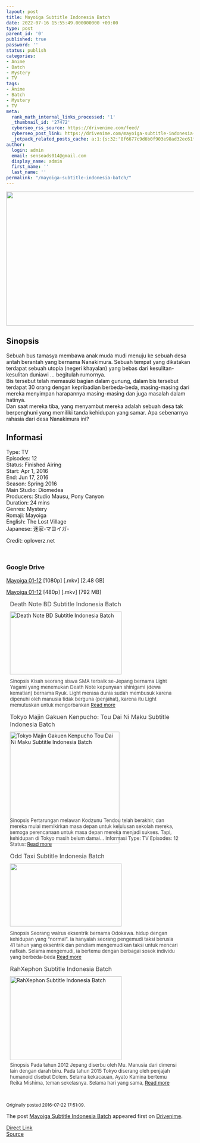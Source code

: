 ```yaml
---
layout: post
title: Mayoiga Subtitle Indonesia Batch
date: 2022-07-16 15:55:49.000000000 +00:00
type: post
parent_id: '0'
published: true
password: ''
status: publish
categories:
- Anime
- Batch
- Mystery
- TV
tags:
- Anime
- Batch
- Mystery
- TV
meta:
  rank_math_internal_links_processed: '1'
  _thumbnail_id: '27472'
  cyberseo_rss_source: https://drivenime.com/feed/
  cyberseo_post_link: https://drivenime.com/mayoiga-subtitle-indonesia-batch/
  _jetpack_related_posts_cache: a:1:{s:32:"8f6677c9d6b0f903e98ad32ec61f8deb";a:2:{s:7:"expires";i:1658030464;s:7:"payload";a:3:{i:0;a:1:{s:2:"id";i:27467;}i:1;a:1:{s:2:"id";i:27433;}i:2;a:1:{s:2:"id";i:27435;}}}}
author:
  login: admin
  email: senseads014@gmail.com
  display_name: admin
  first_name: ''
  last_name: ''
permalink: "/mayoiga-subtitle-indonesia-batch/"
---
```

<div class="separator" style="clear: both; text-align: center;"><img class="alignnone" src="{{ site.baseurl }}/assets/2022/07/Mayoiga-Subtitle-Indonesia.jpg" width="640" height="360" border="0" /></div>
<h2>Sinopsis</h2>
<p>Sebuah bus tamasya membawa anak muda mudi menuju ke sebuah desa antah berantah yang bernama Nanakimura. Sebuah tempat yang dikatakan terdapat sebuah utopia (negeri khayalan) yang bebas dari kesulitan-kesulitan duniawi … begitulah rumornya.<br />
Bis tersebut telah memasuki bagian dalam gunung, dalam bis tersebut terdapat 30 orang dengan kepribadian berbeda-beda, masing-masing dari mereka menyimpan harapannya masing-masing dan juga masalah dalam hatinya.<br />
Dan saat mereka tiba, yang menyambut mereka adalah sebuah desa tak berpenghuni yang memiliki tanda kehidupan yang samar. Apa sebenarnya rahasia dari desa Nanakimura ini?</p>
<h2>Informasi</h2>
<p>Type: TV<br />
Episodes: 12<br />
Status: Finished Airing<br />
Start: Apr 1, 2016<br />
End: Jun 17, 2016<br />
Season: Spring 2016<br />
Main Studio: Diomedea<br />
Producers: Studio Mausu, Pony Canyon<br />
Duration: 24 mins<br />
Genres: Mystery<br />
Romaji: Mayoiga<br />
English: The Lost Village<br />
Japanese: 迷家-マヨイガ-</p>
<p>Credit: oploverz.net</p>
<p>&nbsp;</p>
<h3>Google Drive</h3>
<p><a href="https://drive.google.com/open?id=0B2D_77dGrJ6bMzF2RUlaTEZxMGc" class="broken_link">Mayoiga 01-12</a> [1080p] [.mkv] [2.48 GB]</p>
<p><a href="https://drive.google.com/open?id=0B2D_77dGrJ6bdnRNUk03YnZQWkU" class="broken_link">Mayoiga 01-12</a> [480p] [.mkv] [792 MB]</p>
<div class="related-post grid">
<div class="post-list ">
<div class="item"> <a class="title post_title" href="https://drivenime.com/death-note-bd-subtitle-indo/"> Death Note BD Subtitle Indonesia Batch </a>
<div class="thumb post_thumb"> <a href="https://drivenime.com/death-note-bd-subtitle-indo/"> <img width="300" height="169" src="{{ site.baseurl }}/assets/2022/07/Death-Note-BD-Subtitle-Indonesia-Batch-300x169.jpg" class="attachment-medium size-medium wp-post-image" alt="Death Note BD Subtitle Indonesia Batch" srcset="https://drivenime.com/wp-content/uploads/2016/08/Death-Note-BD-Subtitle-Indonesia-Batch-300x169.jpg 300w, https://drivenime.com/wp-content/uploads/2016/08/Death-Note-BD-Subtitle-Indonesia-Batch.jpg 720w" sizes="(max-width: 300px) 100vw, 300px" /> </a> </div>
<p class="excerpt post_excerpt"> Sinopsis Kisah seorang siswa SMA terbaik se-Jepang bernama Light Yagami yang menemukan Death Note kepunyaan shinigami (dewa kematian) bernama Ryuk. Light merasa dunia sudah membusuk karena dipenuhi oleh manusia tidak berguna (penjahat), karena itu Light memutuskan untuk mengorbankan <a class="read-more" href="https://drivenime.com/death-note-bd-subtitle-indo/"> Read more</a> </p>
</p></div>
<div class="item"> <a class="title post_title" href="https://drivenime.com/tokyo-majin-gakuen-kenpucho-tou-dai-ni-maku-subtitle-indonesia-batch1/"> Tokyo Majin Gakuen Kenpucho: Tou Dai Ni Maku Subtitle Indonesia Batch </a>
<div class="thumb post_thumb"> <a href="https://drivenime.com/tokyo-majin-gakuen-kenpucho-tou-dai-ni-maku-subtitle-indonesia-batch1/"> <img width="294" height="300" src="{{ site.baseurl }}/assets/2022/07/Tokyo-Majin-Gakuen-Kenpucho-Tou-Dai-Ni-Maku-Subtitle-Indonesia-Batch-294x300.jpg" class="attachment-medium size-medium wp-post-image" alt="Tokyo Majin Gakuen Kenpucho Tou Dai Ni Maku Subtitle Indonesia Batch" srcset="https://drivenime.com/wp-content/uploads/2018/06/Tokyo-Majin-Gakuen-Kenpucho-Tou-Dai-Ni-Maku-Subtitle-Indonesia-Batch-294x300.jpg 294w, https://drivenime.com/wp-content/uploads/2018/06/Tokyo-Majin-Gakuen-Kenpucho-Tou-Dai-Ni-Maku-Subtitle-Indonesia-Batch-768x785.jpg 768w, https://drivenime.com/wp-content/uploads/2018/06/Tokyo-Majin-Gakuen-Kenpucho-Tou-Dai-Ni-Maku-Subtitle-Indonesia-Batch-1002x1024.jpg 1002w, https://drivenime.com/wp-content/uploads/2018/06/Tokyo-Majin-Gakuen-Kenpucho-Tou-Dai-Ni-Maku-Subtitle-Indonesia-Batch-150x153.jpg 150w, https://drivenime.com/wp-content/uploads/2018/06/Tokyo-Majin-Gakuen-Kenpucho-Tou-Dai-Ni-Maku-Subtitle-Indonesia-Batch-50x50.jpg 50w, https://drivenime.com/wp-content/uploads/2018/06/Tokyo-Majin-Gakuen-Kenpucho-Tou-Dai-Ni-Maku-Subtitle-Indonesia-Batch.jpg 1024w" sizes="(max-width: 294px) 100vw, 294px" /> </a> </div>
<p class="excerpt post_excerpt"> Sinopsis Pertarungan melawan Kodzunu Tendou telah berakhir, dan mereka mulai memikirkan masa depan untuk kelulusan sekolah mereka, semoga perencanaan untuk masa depan mereka menjadi sukses. Tapi, kehidupan di Tokyo masih belum damai… Informasi Type: TV Episodes: 12 Status: <a class="read-more" href="https://drivenime.com/tokyo-majin-gakuen-kenpucho-tou-dai-ni-maku-subtitle-indonesia-batch1/"> Read more</a> </p>
</p></div>
<div class="item"> <a class="title post_title" href="https://drivenime.com/odd-taxi-subtitle-indonesia-batch/"> Odd Taxi Subtitle Indonesia Batch </a>
<div class="thumb post_thumb"> <a href="https://drivenime.com/odd-taxi-subtitle-indonesia-batch/"> <img width="300" height="169" src="{{ site.baseurl }}/assets/2022/07/odd-taxi-300x169.jpg" class="attachment-medium size-medium wp-post-image" alt="" srcset="https://drivenime.com/wp-content/uploads/2021/07/odd-taxi-300x169.jpg 300w, https://drivenime.com/wp-content/uploads/2021/07/odd-taxi-1024x576.jpg 1024w, https://drivenime.com/wp-content/uploads/2021/07/odd-taxi-768x432.jpg 768w, https://drivenime.com/wp-content/uploads/2021/07/odd-taxi.jpg 1138w" sizes="(max-width: 300px) 100vw, 300px" /> </a> </div>
<p class="excerpt post_excerpt"> Sinopsis Seorang walrus eksentrik bernama Odokawa. hidup dengan kehidupan yang “normal”. Ia hanyalah seorang pengemudi taksi berusia 41 tahun yang eksentrik dan pendiam mengemudikan taksi untuk mencari nafkah. Selama mengemudi, ia bertemu dengan berbagai sosok individu yang berbeda-beda <a class="read-more" href="https://drivenime.com/odd-taxi-subtitle-indonesia-batch/"> Read more</a> </p>
</p></div>
<div class="item"> <a class="title post_title" href="https://drivenime.com/rahxephon-subtitle-indonesia-batch-1/"> RahXephon Subtitle Indonesia Batch </a>
<div class="thumb post_thumb"> <a href="https://drivenime.com/rahxephon-subtitle-indonesia-batch-1/"> <img width="300" height="225" src="{{ site.baseurl }}/assets/2022/07/RahXephon-Subtitle-Indonesia-Batch-300x225.jpg" class="attachment-medium size-medium wp-post-image" alt="RahXephon Subtitle Indonesia Batch" srcset="https://drivenime.com/wp-content/uploads/2017/07/RahXephon-Subtitle-Indonesia-Batch-300x225.jpg 300w, https://drivenime.com/wp-content/uploads/2017/07/RahXephon-Subtitle-Indonesia-Batch-768x576.jpg 768w, https://drivenime.com/wp-content/uploads/2017/07/RahXephon-Subtitle-Indonesia-Batch.jpg 1024w, https://drivenime.com/wp-content/uploads/2017/07/RahXephon-Subtitle-Indonesia-Batch-65x50.jpg 65w, https://drivenime.com/wp-content/uploads/2017/07/RahXephon-Subtitle-Indonesia-Batch-150x113.jpg 150w" sizes="(max-width: 300px) 100vw, 300px" /> </a> </div>
<p class="excerpt post_excerpt"> Sinopsis Pada tahun 2012 Jepang diserbu oleh Mu. Manusia dari dimensi lain dengan darah biru. Pada tahun 2015 Tokyo diserang oleh penjajah humanoid disebut Dolem. Selama kekacauan, Ayato Kamina bertemu Reika Mishima, teman sekelasnya. Selama hari yang sama, <a class="read-more" href="https://drivenime.com/rahxephon-subtitle-indonesia-batch-1/"> Read more</a> </p>
</p></div>
</p></div>
<p> <script> </script><br />
<style> .related-post{} .related-post .post-list{ text-align:left; } .related-post .post-list .item{ margin:10px; padding:0px; } .related-post .headline{ font-size:18px !important; color:#999999 !important; } .related-post .post-list .item .post_title{ font-size:16px; color:#3f3f3f; margin:10px 0px; padding:0px; display: block; text-decoration: none; } .related-post .post-list .item .post_thumb{ max-height:220px; margin:10px 0px; padding:0px; display: block; } .related-post .post-list .item .post_excerpt{ font-size:13px; color:#3f3f3f; margin:10px 0px; padding:0px; display: block; text-decoration: none; } @media only screen and (min-width: 1024px ){ .related-post .post-list .item{ width: 45%; } } @media only screen and ( min-width: 768px ) and ( max-width: 1023px ) { .related-post .post-list .item{ width: 90%; } } @media only screen and ( min-width: 0px ) and ( max-width: 767px ){ .related-post .post-list .item{ width: 90%; } } </style>
</p></div>
<p id="rop"><small>Originally posted 2016-07-22 17:51:09. </small></p>
<p>The post <a rel="nofollow" href="https://drivenime.com/mayoiga-subtitle-indonesia-batch/">Mayoiga Subtitle Indonesia Batch</a> appeared first on <a rel="nofollow" href="https://drivenime.com">Drivenime</a>.</p>
<link rel="stylesheet" href="https://cdnjs.cloudflare.com/ajax/libs/font-awesome/4.7.0/css/font-awesome.min.css" />
<div class="divbtn"> <a href="https://handymansurrender.com/fihup8buzv?key=94550f7ce39444073321dde3b8782f97" class="btn"><i class="fa fa-download"></i> Direct Link</a> <br /><a href="https://drivenime.com/mayoiga-subtitle-indonesia-batch/">Source</a> </div>
